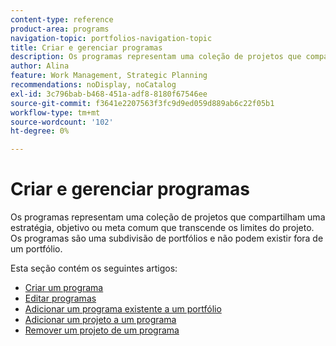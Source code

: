 ```yaml
---
content-type: reference
product-area: programs
navigation-topic: portfolios-navigation-topic
title: Criar e gerenciar programas
description: Os programas representam uma coleção de projetos que compartilham uma estratégia, objetivo ou meta comum que transcende os limites do projeto. Os programas são uma subdivisão de portfólios e não podem existir fora de um portfólio.
author: Alina
feature: Work Management, Strategic Planning
recommendations: noDisplay, noCatalog
exl-id: 3c796bab-b468-451a-adf8-8180f67546ee
source-git-commit: f3641e2207563f3fc9d9ed059d889ab6c22f05b1
workflow-type: tm+mt
source-wordcount: '102'
ht-degree: 0%

---
```


# Criar e gerenciar programas

Os programas representam uma coleção de projetos que compartilham uma estratégia, objetivo ou meta comum que transcende os limites do projeto.
Os programas são uma subdivisão de portfólios e não podem existir fora de um portfólio.

Esta seção contém os seguintes artigos:

* [Criar um programa](../../../manage-work/portfolios/create-and-manage-programs/create-program.md)
* [Editar programas](../../../manage-work/portfolios/create-and-manage-programs/edit-programs.md)
* [Adicionar um programa existente a um portfólio](../../../manage-work/portfolios/create-and-manage-programs/move-program.md)
* [Adicionar um projeto a um programa](../../../manage-work/portfolios/create-and-manage-programs/add-project-to-program.md)
* [Remover um projeto de um programa](../../../manage-work/portfolios/create-and-manage-programs/remove-project-from-program.md)
